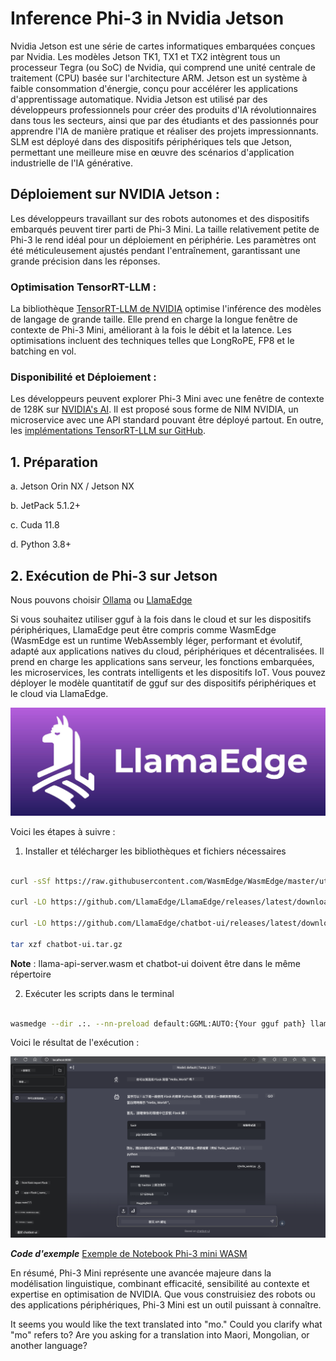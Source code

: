 <!--
CO_OP_TRANSLATOR_METADATA:
{
  "original_hash": "5b3df6e1a9927e93cda92801eec65d33",
  "translation_date": "2025-04-04T12:03:28+00:00",
  "source_file": "md\\01.Introduction\\03\\Jetson_Inference.md",
  "language_code": "mo"
}
-->
# **Inference Phi-3 in Nvidia Jetson**

Nvidia Jetson est une série de cartes informatiques embarquées conçues par Nvidia. Les modèles Jetson TK1, TX1 et TX2 intègrent tous un processeur Tegra (ou SoC) de Nvidia, qui comprend une unité centrale de traitement (CPU) basée sur l'architecture ARM. Jetson est un système à faible consommation d'énergie, conçu pour accélérer les applications d'apprentissage automatique. Nvidia Jetson est utilisé par des développeurs professionnels pour créer des produits d'IA révolutionnaires dans tous les secteurs, ainsi que par des étudiants et des passionnés pour apprendre l'IA de manière pratique et réaliser des projets impressionnants. SLM est déployé dans des dispositifs périphériques tels que Jetson, permettant une meilleure mise en œuvre des scénarios d'application industrielle de l'IA générative.

## Déploiement sur NVIDIA Jetson :
Les développeurs travaillant sur des robots autonomes et des dispositifs embarqués peuvent tirer parti de Phi-3 Mini. La taille relativement petite de Phi-3 le rend idéal pour un déploiement en périphérie. Les paramètres ont été méticuleusement ajustés pendant l'entraînement, garantissant une grande précision dans les réponses.

### Optimisation TensorRT-LLM :
La bibliothèque [TensorRT-LLM de NVIDIA](https://github.com/NVIDIA/TensorRT-LLM?WT.mc_id=aiml-138114-kinfeylo) optimise l'inférence des modèles de langage de grande taille. Elle prend en charge la longue fenêtre de contexte de Phi-3 Mini, améliorant à la fois le débit et la latence. Les optimisations incluent des techniques telles que LongRoPE, FP8 et le batching en vol.

### Disponibilité et Déploiement :
Les développeurs peuvent explorer Phi-3 Mini avec une fenêtre de contexte de 128K sur [NVIDIA's AI](https://www.nvidia.com/en-us/ai-data-science/generative-ai/). Il est proposé sous forme de NIM NVIDIA, un microservice avec une API standard pouvant être déployé partout. En outre, les [implémentations TensorRT-LLM sur GitHub](https://github.com/NVIDIA/TensorRT-LLM).

## **1. Préparation**

a. Jetson Orin NX / Jetson NX

b. JetPack 5.1.2+
   
c. Cuda 11.8
   
d. Python 3.8+

## **2. Exécution de Phi-3 sur Jetson**

Nous pouvons choisir [Ollama](https://ollama.com) ou [LlamaEdge](https://llamaedge.com)

Si vous souhaitez utiliser gguf à la fois dans le cloud et sur les dispositifs périphériques, LlamaEdge peut être compris comme WasmEdge (WasmEdge est un runtime WebAssembly léger, performant et évolutif, adapté aux applications natives du cloud, périphériques et décentralisées. Il prend en charge les applications sans serveur, les fonctions embarquées, les microservices, les contrats intelligents et les dispositifs IoT. Vous pouvez déployer le modèle quantitatif de gguf sur des dispositifs périphériques et le cloud via LlamaEdge.

![llamaedge](../../../../../translated_images/llamaedge.1356a35c809c5e9d89d8168db0c92161e87f5e2c34831f2fad800f00fc4e74dc.mo.jpg)

Voici les étapes à suivre :

1. Installer et télécharger les bibliothèques et fichiers nécessaires

```bash

curl -sSf https://raw.githubusercontent.com/WasmEdge/WasmEdge/master/utils/install.sh | bash -s -- --plugin wasi_nn-ggml

curl -LO https://github.com/LlamaEdge/LlamaEdge/releases/latest/download/llama-api-server.wasm

curl -LO https://github.com/LlamaEdge/chatbot-ui/releases/latest/download/chatbot-ui.tar.gz

tar xzf chatbot-ui.tar.gz

```

**Note** : llama-api-server.wasm et chatbot-ui doivent être dans le même répertoire

2. Exécuter les scripts dans le terminal

```bash

wasmedge --dir .:. --nn-preload default:GGML:AUTO:{Your gguf path} llama-api-server.wasm -p phi-3-chat

```

Voici le résultat de l'exécution :

![llamaedgerun](../../../../../translated_images/llamaedgerun.66eb2acd7f14e814437879522158b9531ae7c955014d48d0708d0e4ce6ac94a6.mo.png)

***Code d'exemple*** [Exemple de Notebook Phi-3 mini WASM](https://github.com/Azure-Samples/Phi-3MiniSamples/tree/main/wasm)

En résumé, Phi-3 Mini représente une avancée majeure dans la modélisation linguistique, combinant efficacité, sensibilité au contexte et expertise en optimisation de NVIDIA. Que vous construisiez des robots ou des applications périphériques, Phi-3 Mini est un outil puissant à connaître.

It seems you would like the text translated into "mo." Could you clarify what "mo" refers to? Are you asking for a translation into Maori, Mongolian, or another language?
